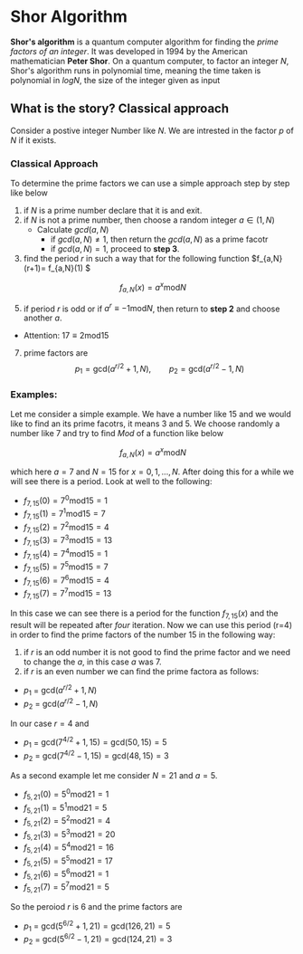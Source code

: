 # Shor Algorithm
__Shor's algorithm__ is a quantum computer algorithm for finding the _prime factors of an integer_. It was developed in 1994 by the American mathematician __Peter Shor__. On a quantum computer, to factor an integer $N$, Shor's algorithm runs in polynomial time, meaning the time taken is polynomial in $log N$, the size of the integer given as input


## What is the story? Classical approach
Consider a postive integer Number like $N$. We are intrested in the factor $p$ of $N$ if it exists. 

### Classical Approach

To determine the prime factors we can use a simple approach step by step like below
1. if $N$ is a prime number declare that it is and exit.
2. if $N$ is not a prime number, then choose a random integer $a \in (1,N)$  
   * Calculate $gcd(a,N)$         
     * if $gcd(a,N) \neq 1$, then return the $gcd(a,N)$ as a prime facotr
     * if $gcd(a,N) = 1$, proceed to __step 3__.
 3. find the period $r$ in such a way that for the following function $f_{a,N}(r+1)= f_{a,N}(1) $ 
 
$$f_{a,N}(x) = a^x \text{mod} N$$

 5. if period $r$ is odd or if $a^r \equiv -1 \text{mod} N$, then return to __step 2__ and choose another $a$.
 *  Attention: $17 \equiv 2\text{mod} 15$
 7. prime factors are 
   $$p_1 = \text{gcd}(a^{r/2}+1,N), \qquad p_2 = \text{gcd}(a^{r/2}-1,N)$$

### Examples:

Let me consider a simple example. We have a number like 15 and we would like to find an its prime facotrs, it means 3 and 5. We choose randomly a number like 7 and try to find _Mod_ of a function like below

$$f_{a,N}(x) = a^x \text{mod} N$$

which here $a = 7$ and $N=15$ for $x = 0,1,...,N$. After doing this for a while we will see there is a period. Look at well to the following:<par>

  * $f_{7,15}(0) = 7^0 \text{mod} 15 = 1$
  * $f_{7,15}(1) = 7^1 \text{mod} 15 = 7$
  * $f_{7,15}(2) = 7^2 \text{mod} 15 = 4$
  * $f_{7,15}(3) = 7^3 \text{mod} 15 = 13$
  * $f_{7,15}(4) = 7^4 \text{mod} 15 = 1$
  * $f_{7,15}(5) = 7^5 \text{mod} 15 = 7$
  * $f_{7,15}(6) = 7^6 \text{mod} 15 = 4$
  * $f_{7,15}(7) = 7^7 \text{mod} 15 = 13$ 

 In this case we can see there is a period for the function $f_{7,15}(x)$ and the result will be repeated after *four* iteration. Now we can use this period (r=4) in order to find the prime factors of the number 15 in the following way:

 1. if $r$ is an odd number it is not good to find the prime factor and we need to change the $a$, in this case $a$ was 7.
 2.  if $r$ is an even number we can find the prime factora as follows:
   * $p_1$ = $\text{gcd}(a^{r/2}+1,N)$
   * $p_2$ = $\text{gcd}(a^{r/2}-1,N)$
          
 In our case $r=4$ and 
   * $p_1$ = $\text{gcd}(7^{4/2}+1,15)=\text{gcd}(50,15)=5$
   * $p_2$ = $\text{gcd}(7^{4/2}-1,15)=\text{gcd}(48,15)=3$
 
 
As a second example let me consider $N=21$ and $a=5$.
  * $f_{5,21}(0) = 5^0 \text{mod} 21 = 1$
  * $f_{5,21}(1) = 5^1 \text{mod} 21 = 5$
  * $f_{5,21}(2) = 5^2 \text{mod} 21 = 4$
  * $f_{5,21}(3) = 5^3 \text{mod} 21 = 20$
  * $f_{5,21}(4) = 5^4 \text{mod} 21 = 16$
  * $f_{5,21}(5) = 5^5 \text{mod} 21 = 17$
  * $f_{5,21}(6) = 5^6 \text{mod} 21 = 1$
  * $f_{5,21}(7) = 5^7 \text{mod} 21 = 5$
 
 So the peroiod $r$ is 6 and the prime factors are
   * $p_1$ = $\text{gcd}(5^{6/2}+1,21)=\text{gcd}(126,21)=5$
   * $p_2$ = $\text{gcd}(5^{6/2}-1,21)=\text{gcd}(124,21)=3$
 


